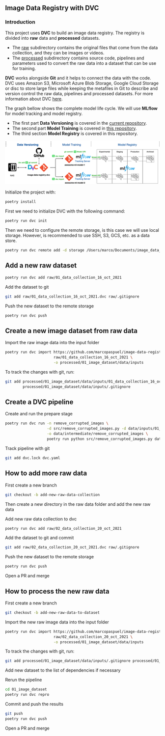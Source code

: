 ## Image Data Registry with DVC

### Introduction

This project uses **DVC** to build an image data registry. The registry is divided into **raw** data and **processed** datasets.

- The [raw](raw) subdirectory contains the original files that come from the data collection, and they can be images or videos.
- The [processed](processed) subdirectory contains source code, pipelines and parameters used to convert the raw data into a dataset
  that can be use for training.
  
**DVC** works alongside **Git** and it helps to connect the data with the code. DVC uses Amazon S3, Microsoft Azure Blob
Storage, Google Cloud Storage or disc to store large files while keeping the metafiles in Git to describe and version control
the raw data, pipelines and processed datasets. For more information about DVC [here](https://dvc.org/).

The graph bellow shows the complete model life cycle. We will use **MLflow** for model tracking and model registry. 
- The first part **Data Versioning** is covered in the [current repository](https://github.com/marcopaspuel/image-data-registry-dvc).
- The second part **Model Training** is covered in [this repository](https://github.com/marcopaspuel/awesome-ml-model).
- The third section **Model Registry** is covered in this repository.

![pycharm0](assets/image-data-registry-dvc-flow-diagram.png)


Initialize the project with:
```bash
poetry install
```

First we need to initialize DVC with the following command:
```bash
poetry run dvc init
```

Then we need to configure the remote storage, is this case we will use local storage. However, is recommended to use
SSH, S3, GCS, etc. as a data store. 

```bash
poetry run dvc remote add -d storage /Users/marco/Documents/image_data_registry_dvc_storage
```

## Add a new raw dataset

```bash
poetry run dvc add raw/01_data_collection_16_oct_2021
```

Add the dataset to git 

```bash
git add raw/01_data_collection_16_oct_2021.dvc raw/.gitignore
```

Push the new dataset to the remote storage
```bash
poetry run dvc push
```

## Create a new image dataset from raw data

Import the raw image data into the input folder
```bash
poetry run dvc import https://github.com/marcopaspuel/image-data-registry-dvc \
                      raw/01_data_collection_16_oct_2021 \
                      -o processed/01_image_dataset/data/inputs
```

To track the changes with git, run: 
```bash
git add processed/01_image_dataset/data/inputs/01_data_collection_16_oct_2021.dvc \
        processed/01_image_dataset/data/inputs/.gitignore
```

## Create a DVC pipeline

Create and run the prepare stage 
```bash
poetry run dvc run -n remove_corrupted_images \
                   -d src/remove_corrupted_images.py -d data/inputs/01_data_collection_16_oct_2021 \
                   -o data/intermediate/remove_corrupted_images \
                   poetry run python src/remove_corrupted_images.py data/inputs/01_data_collection_16_oct_2021/
```

Track pipeline with git 
```bash
git add dvc.lock dvc.yaml
```

## How to add more raw data
First create a new branch
```bash
git checkout -b add-new-raw-data-collection
```

Then create a new directory in the raw data folder and add the new raw data

Add new raw data collection to dvc
```bash
poetry run dvc add raw/02_data_collection_20_oct_2021
```

Add the dataset to git and commit 
```bash
git add raw/02_data_collection_20_oct_2021.dvc raw/.gitignore
```

Push the new dataset to the remote storage
```bash
poetry run dvc push
```

Open a PR and merge 

## How to process the new raw data

First create a new branch 
```bash
git checkout -b add-new-raw-data-to-dataset
```

Import the new raw image data into the input folder
```bash
poetry run dvc import https://github.com/marcopaspuel/image-data-registry-dvc \
                      raw/02_data_collection_20_oct_2021 \
                      -o processed/01_image_dataset/data/inputs
```

To track the changes with git, run: 
```bash
git add processed/01_image_dataset/data/inputs/.gitignore processed/01_image_dataset/data/inputs/02_data_collection_20_oct_2021.dvc
```

Add new dataset to the list of dependencies if necessary

Rerun the pipeline
```bash
cd 01_image_dataset
poetry run dvc repro
```

Commit and push the results 
```bash
git push
poetry run dvc push
```

Open a PR and merge 
